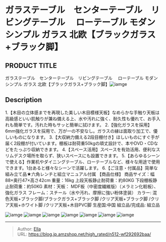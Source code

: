 # ガラステーブル　センターテーブル　リビングテーブル　 ローテーブル モダン シンプル ガラス 北欧【ブラックガラス&#43;ブラック脚】


## PRODUCT TITLE 

ガラステーブル　センターテーブル　リビングテーブル　 ローテーブル モダン シンプル ガラス 北欧【ブラックガラス&#43;ブラック脚】![iamge](https://b2bfiles1.gigab2b.cn/image/wkseller/301/WF005151/wf005151_black.JPG)

## Description

1.【木目の立体感までを再現した美しい木目模様天板】なめらかな手触り天板は高級感といい肌触りが兼ね備える上、水や汚れに強く、耐久性も優れて、お手入れも簡単です。汚れた時もサッと簡単に拭けます。
2.【強化ガラスを採用】6mm強化ガラスを採用で、万が一の不安なし。ガラスの縁は面取り加工で、優しいものになります。
3.【大収納力備える2段目棚付き】ほしいものにすぐ手が届く2段棚が付いています。棚板は耐荷重50kgの頑丈設計で、本やDVD・CDなどをたっぷり収納できます。
4.【スペース活用】スペースを有効活用、便利なスリムデスク場所を取らず、狭いスペースにも設置できます。
5.【あらゆるシーンで使える】作業机やダイニングテーブル、ローテーブルなど、様々な用途で使用できます。1台あると様々なシーンで活躍します。
6.【ご注意・付属品】简単な組み立て品★六角レンチと組立マニュアル付属
【商品仕様】
商品サイズ：幅88×奥行47×高さ42cm
重量：16kg  上段天板静止耐荷重：約80KG 下段棚板静止耐荷重：約50KG
素材：天板： MDF板（中密度繊維版）（メラミン化粧板）、強化ガラス フレーム：スチール（水や汚れ、摩擦に強い粉体塗装）
カラー: 混色天板&#43;ブラック脚/ブラックガラス&#43;ブラック脚 /クリア天板&#43;ブラック脚 /クリア天板&#43;ホワイト脚 /クリア天板&#43;木目PVC脚
生産国:中国
組立品/完成品: 組立品



![iamge](https://b2bfiles1.gigab2b.cn/image/wkseller/301/WF005151/20200114_476ee7f90e3e14f43afd9e1055c4bed0.jpg)
![iamge](https://b2bfiles1.gigab2b.cn/image/wkseller/301/WF005151/20200114_4add7eca79a3121f603413c651acc1c6.jpg)
![iamge](https://b2bfiles1.gigab2b.cn/image/wkseller/301/WF005151/20200114_5d382c1c668086ccf89b4a4f72457bb0.jpg)
![iamge](https://b2bfiles1.gigab2b.cn/image/wkseller/301/WF005151/20200114_1fa86e720300073c5985437188002011.jpg)
![iamge](https://b2bfiles1.gigab2b.cn/image/wkseller/301/WF005151/20200114_d187f32503a9485707e65fa90514b39a.jpg)
![iamge](https://b2bfiles1.gigab2b.cn/image/wkseller/301/WF005151/20200526_3ad11d6e29767a82def38ca06c2ac283.jpg)
![iamge](nan)


---

> Author: [Ella](https://blog.jp.amzshop.net/)  
> URL: https://blog.jp.amzshop.net/high_rated/n512-wf292692baa/  

